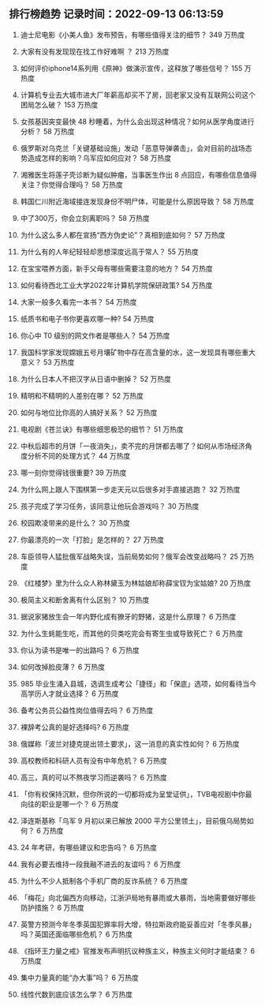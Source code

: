 
## 排行榜趋势 记录时间：2022-09-13 06:13:59
  
  1. 迪士尼电影《小美人鱼》发布预告，有哪些值得关注的细节？ 349 万热度
    
  2. 大家有没有发现现在找工作好难啊 ？ 213 万热度
    
  3. 如何评价iphone14系列用《原神》做演示宣传，这释放了哪些信号？ 155 万热度
    
  4. 计算机专业去大城市进大厂年薪高却买不了房，回老家又没有互联网公司这个困局怎么破？ 153 万热度
    
  5. 女孩基因突变最快 48 秒睡着，为什么会出现这种情况？如何从医学角度进行分析？ 58 万热度
    
  6. 俄罗斯对乌克兰「关键基础设施」发动「恶意导弹袭击」，会对目前的战场态势造成怎样的影响？乌军应如何应对？ 58 万热度
    
  7. 湘雅医生将莲子壳诊断为疑似肿瘤，当事医生作出 8 点回应，有哪些信息值得关注？你觉得合理吗？ 58 万热度
    
  8. 韩国仁川附近海域接连发现身份不明尸体，可能是什么原因导致？ 58 万热度
    
  9. 中了300万，你会立刻离职吗？ 58 万热度
    
  10. 为什么这么多人都在宣扬“西方伪史论”？真相到底如何？ 57 万热度
    
  11. 为什么有的人年纪轻轻却思想深度远高于常人？ 55 万热度
    
  12. 在宝宝喂养方面，新手父母有哪些需要注意的地方？ 54 万热度
    
  13. 如何看待西北工业大学2022年计算机学院保研政策? 54 万热度
    
  14. 大家一般多久看完一本书？ 54 万热度
    
  15. 纸质书和电子书你更喜欢哪一种? 54 万热度
    
  16. 你心中 T0 级别的网文作者是哪些人？ 54 万热度
    
  17. 我国科学家发现嫦娥五号月壤矿物中存在高含量的水，这一发现具有哪些重大意义？ 53 万热度
    
  18. 为什么日本人不把汉字从日语中删掉？ 52 万热度
    
  19. 精明和不精明的人差别在哪？ 52 万热度
    
  20. 如何与地位比你高的人搞好关系？ 52 万热度
    
  21. 电视剧《苍兰诀》有哪些细思极恐的细节？ 51 万热度
    
  22. 中秋后超市的月饼「一夜消失」，卖不完的月饼都去哪了？如何从市场经济角度分析不同的处理方式？ 44 万热度
    
  23. 哪一刻你觉得钱很重要? 39 万热度
    
  24. 为什么网上跟人下围棋第一步走天元以后很多对手直接逃跑？ 32 万热度
    
  25. 孩子完成了学习任务，该同意让他玩会游戏吗？ 30 万热度
    
  26. 校园欺凌带来的是什么？ 30 万热度
    
  27. 你最漂亮的一次「打脸」是怎样的？ 27 万热度
    
  28. 车臣领导人猛批俄军战略失误，当前局势如何？俄军会改变战略吗？ 25 万热度
    
  29. 《红楼梦》里为什么众人称林黛玉为林姑娘却称薛宝钗为宝姑娘? 20 万热度
    
  30. 极简主义和断舍离有什么区别？ 10 万热度
    
  31. 据说家猪放生会一年内野化成有獠牙的野猪，这是什么原理？ 6 万热度
    
  32. 为什么生蚝能生吃，而其他的贝类吃完会有寄生虫或导致死亡？ 6 万热度
    
  33. 你认为读书是唯一的出路吗？ 6 万热度
    
  34. 如何改掉脸皮薄？ 6 万热度
    
  35. 985 毕业生涌入县城，选调生成考公「捷径」和「保底」选项，如何看待当今高学历人才就业选择？ 6 万热度
    
  36. 备考公务员公益性岗位值得去吗？ 6 万热度
    
  37. 裸辞考公真的是好选择吗? 6 万热度
    
  38. 俄媒称「波兰对捷克提出领土要求」，这一消息的真实性如何？ 6 万热度
    
  39. 高校教师和科研人员有没有中年危机？ 6 万热度
    
  40. 高三，真的可以不熬夜学习而逆袭吗？ 6 万热度
    
  41. 「你有权保持沉默，但你所说的一切都将成为呈堂证供」，TVB电视剧中你最向往的职业是哪一个？ 6 万热度
    
  42. 泽连斯基称「乌军 9 月初以来已解放 2000 平方公里领土」，目前俄乌局势如何？ 6 万热度
    
  43. 24 年考研，有哪些建议和忠告吗？ 6 万热度
    
  44. 我有必要去维持一段我融不进去的友谊吗？ 6 万热度
    
  45. 为什么不少人抵制各个手机厂商的反诈系统？ 6 万热度
    
  46. 「梅花」向北偏西方向移动，江浙沪局地有暴雨或大暴雨，当地需要做好哪些防护措施？ 6 万热度
    
  47. 英警方预测今年冬季英国犯罪率将大增，特拉斯政府能妥善应对「冬季风暴」吗？英国还面临哪些危机？ 6 万热度
    
  48. 《指环王力量之戒》官推发布声明抗议种族主义，种族主义何时才能结束？ 6 万热度
    
  49. 集中力量真的能“办大事”吗？ 6 万热度
    
  50. 线性代数到底应该怎么学？ 6 万热度
    